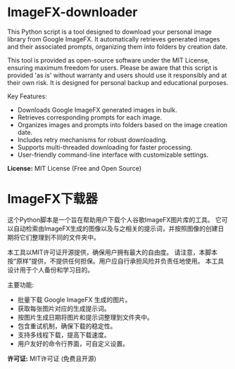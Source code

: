 # ImageFX-downloader
This Python script is a tool designed to download your personal image library from Google ImageFX. It automatically retrieves generated images and their associated prompts, organizing them into folders by creation date.

This tool is provided as open-source software under the MIT License, ensuring maximum freedom for users. Please be aware that this script is provided 'as is' without warranty and users should use it responsibly and at their own risk.  It is designed for personal backup and educational purposes.

Key Features:

*   Downloads Google ImageFX generated images in bulk.
*   Retrieves corresponding prompts for each image.
*   Organizes images and prompts into folders based on the image creation date.
*   Includes retry mechanisms for robust downloading.
*   Supports multi-threaded downloading for faster processing.
*   User-friendly command-line interface with customizable settings.

**License:** MIT License (Free and Open Source)

# ImageFX下载器
这个Python脚本是一个旨在帮助用户下载个人谷歌ImageFX图片库的工具。 它可以自动检索由ImageFX生成的图像以及与之相关的提示词，并按照图像的创建日期将它们整理到不同的文件夹中。

本工具以MIT许可证开源提供，确保用户拥有最大的自由度。 请注意，本脚本按“原样”提供，不提供任何担保。用户应自行承担风险并负责任地使用。 本工具设计用于个人备份和学习目的。

主要功能:

*   批量下载 Google ImageFX 生成的图片。
*   获取每张图片对应的生成提示词。
*   按图片生成日期将图片和提示词整理到文件夹中。
*   包含重试机制，确保下载的稳定性。
*   支持多线程下载，提高下载速度。
*   用户友好的命令行界面，可自定义设置。

**许可证:** MIT许可证 (免费且开源)
